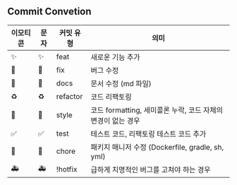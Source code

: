 ## Commit Convetion
| 이모티콘 | 문자 | 커밋 유형 | 의미 |
| --- | --- | --- | --- |
|  ✨ | :sparkles: | feat | 새로운 기능 추가 |
| 🐛 | :bug: | fix | 버그 수정 |
| 📝 | :memo: | docs | 문서 수정 (md 파일) |
| ♻️ | :recycle: | refactor | 코드 리팩토링 |
| 💄 | :lipstick: | style | 코드 formatting, 세미콜론 누락, 코드 자체의 변경이 없는 경우 |
| ✅ | :white_check_mark: | test | 테스트 코드, 리팩토링 테스트 코드 추가 |
| 🚀 | :rocket: | chore | 패키지 매니저 수정 (Dockerfile, gradle, sh, yml) |
| 🚑 | :ambulance: | !hotfix | 급하게 치명적인 버그를 고쳐야 하는 경우 |
